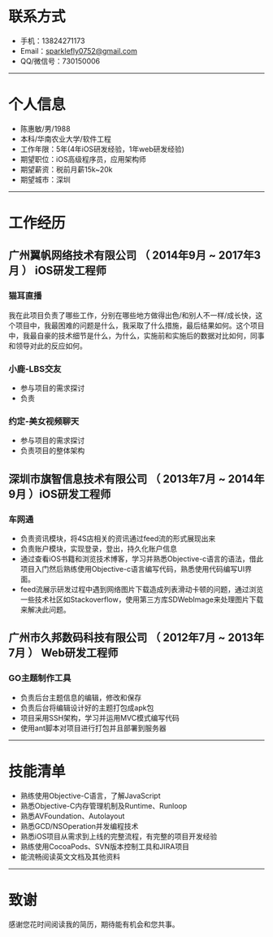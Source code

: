 # 联系方式

- 手机：13824271173
- Email：sparklefly0752@gmail.com 
- QQ/微信号：730150006

---

# 个人信息

 - 陈惠敏/男/1988 
 - 本科/华南农业大学/软件工程
 - 工作年限：5年(4年iOS研发经验，1年web研发经验)
 - 期望职位：iOS高级程序员，应用架构师
 - 期望薪资：税前月薪15k~20k
 - 期望城市：深圳

---

# 工作经历


## 广州翼帆网络技术有限公司 （ 2014年9月 ~ 2017年3月 ） iOS研发工程师

### 猫耳直播 
我在此项目负责了哪些工作，分别在哪些地方做得出色/和别人不一样/成长快，这个项目中，我最困难的问题是什么，我采取了什么措施，最后结果如何。这个项目中，我最自豪的技术细节是什么，为什么，实施前和实施后的数据对比如何，同事和领导对此的反应如何。


### 小鹿-LBS交友 
 - 参与项目的需求探讨
 - 负责


### 约定-美女视频聊天
 - 参与项目的需求探讨
 - 负责项目的整体架构

 
## 深圳市旗智信息技术有限公司 （ 2013年7月 ~ 2014年9月 ）iOS研发工程师

### 车网通
 - 负责资讯模块，将4S店相关的资讯通过feed流的形式展现出来
 - 负责账户模块，实现登录，登出，持久化账户信息
 - 通过查看iOS书籍和浏览技术博客，学习并熟悉Objective-c语言的语法，借此项目入门然后熟练使用Objective-c语言编写代码，熟悉使用代码编写UI界面。
 - feed流展示研发过程中遇到网络图片下载造成列表滑动卡顿的问题，通过浏览一些技术社区如Stackoverflow，使用第三方库SDWebImage来处理图片下载来解决此问题。


## 广州市久邦数码科技有限公司 （ 2012年7月 ~ 2013年7月 ） Web研发工程师

### GO主题制作工具
 - 负责后台主题信息的编辑，修改和保存
 - 负责后台将编辑设计好的主题打包成apk包
 - 项目采用SSH架构，学习并运用MVC模式编写代码
 - 使用ant脚本对项目进行打包并且部署到服务器

---

# 技能清单
- 熟练使用Objective-C语言，了解JavaScript
- 熟悉Objective-C内存管理机制及Runtime、Runloop
- 熟悉AVFoundation、Autolayout
- 熟悉GCD/NSOperation并发编程技术
- 熟悉iOS项目从需求到上线的完整流程，有完整的项目开发经验
- 熟练使用CocoaPods、SVN版本控制工具和JIRA项目
- 能流畅阅读英文文档及其他资料

---

# 致谢
感谢您花时间阅读我的简历，期待能有机会和您共事。
